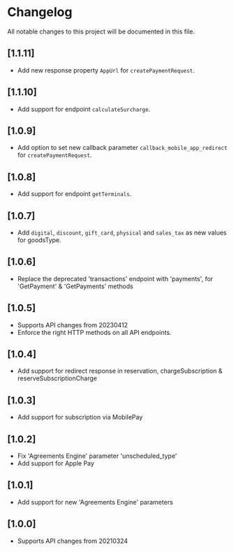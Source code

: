 # Changelog
All notable changes to this project will be documented in this file.

## [1.1.11]

- Add new response property `AppUrl` for `createPaymentRequest`.

## [1.1.10]

- Add support for endpoint `calculateSurcharge`.

## [1.0.9]

- Add option to set new callback parameter `callback_mobile_app_redirect` for `createPaymentRequest`.

## [1.0.8]

- Add support for endpoint `getTerminals`.
## [1.0.7]

- Add `digital`, `discount`, `gift_card`, `physical` and `sales_tax` as new values for goodsType.

## [1.0.6]

- Replace the deprecated 'transactions' endpoint with 'payments', for 'GetPayment' & 'GetPayments' methods

## [1.0.5]

- Supports API changes from 20230412
- Enforce the right HTTP methods on all API endpoints.

## [1.0.4]

- Add support for redirect response in reservation, chargeSubscription & reserveSubscriptionCharge

## [1.0.3]

- Add support for subscription via MobilePay

## [1.0.2]

- Fix 'Agreements Engine' parameter 'unscheduled_type'
- Add support for Apple Pay

## [1.0.1]

- Add support for new 'Agreements Engine' parameters

## [1.0.0]

- Supports API changes from 20210324
